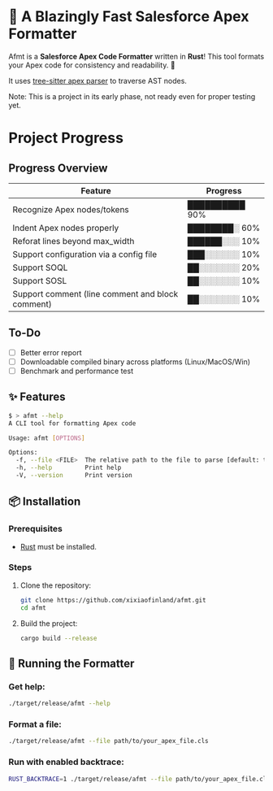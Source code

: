 # 🚀 A Blazingly Fast Salesforce Apex Formatter

Afmt is a **Salesforce Apex Code Formatter** written in **Rust**! This tool formats your Apex code for consistency and readability. 🎯

It uses [tree-sitter apex parser](https://github.com/aheber/tree-sitter-sfapex) to traverse AST nodes.

Note: This is a project in its early phase, not ready even for proper testing yet.

# Project Progress

## Progress Overview

| Feature                        | Progress       |
| -------------------------------| -------------- |
| Recognize Apex nodes/tokens                | ██████████ 90% |
| Indent Apex nodes properly | ████████░ 60%  |
| Reforat lines beyond max_width| ██████░░░ 10%  |
| Support configuration via a config file | ███░░░░░░ 10%  |
| Support SOQL    | ██░░░░░░░ 20%  |
| Support SOSL    | ██░░░░░░░ 10%  |
| Support comment (line comment and block comment)    | ██░░░░░░░ 10%  |

## To-Do

- [ ] Better error report
- [ ] Downloadable compiled binary across platforms (Linux/MacOS/Win)
- [ ] Benchmark and performance test

## ✨ Features

```bash
$ > afmt --help
A CLI tool for formatting Apex code

Usage: afmt [OPTIONS]

Options:
  -f, --file <FILE>  The relative path to the file to parse [default: tests/files/1.cls]
  -h, --help         Print help
  -V, --version      Print version
```

## 📦 Installation

### Prerequisites

- [Rust](https://www.rust-lang.org/tools/install) must be installed.

### Steps

1. Clone the repository:
   ```bash
   git clone https://github.com/xixiaofinland/afmt.git
   cd afmt
   ```

2. Build the project:
   ```bash
   cargo build --release
   ```

## 🚀 Running the Formatter

### Get help:
```bash
./target/release/afmt --help
```

### Format a file:
```bash
./target/release/afmt --file path/to/your_apex_file.cls
```

### Run with enabled backtrace:
```bash
RUST_BACKTRACE=1 ./target/release/afmt --file path/to/your_apex_file.cls
```
